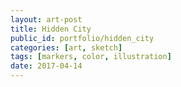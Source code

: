 ```yaml
---
layout: art-post
title: Hidden City
public_id: portfolio/hidden_city
categories: [art, sketch]
tags: [markers, color, illustration]
date: 2017-04-14
---
```

